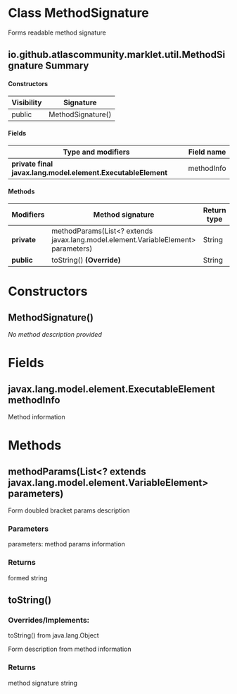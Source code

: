 Class MethodSignature
=====================
Forms readable method signature

io.github.atlascommunity.marklet.util.MethodSignature Summary
-------
#### Constructors
| Visibility | Signature         |
| ---------- | ----------------- |
| public     | MethodSignature() |
#### Fields
| Type and modifiers                                           | Field name |
| ------------------------------------------------------------ | ---------- |
| **private final javax.lang.model.element.ExecutableElement** | methodInfo |
#### Methods
| Modifiers   | Method signature                                                                  | Return type |
| ----------- | --------------------------------------------------------------------------------- | ----------- |
| **private** | methodParams(List<? extends javax.lang.model.element.VariableElement> parameters) | String      |
| **public**  | toString() **(Override)**                                                         | String      |

Constructors
============
MethodSignature()
-----------------
*No method description provided*


Fields
======
javax.lang.model.element.ExecutableElement methodInfo
-----------------------------------------------------
Method information


Methods
=======
methodParams(List<? extends javax.lang.model.element.VariableElement> parameters)
---------------------------------------------------------------------------------
Form doubled bracket params description

### Parameters

parameters: method params information

### Returns

formed string


toString()
----------
### Overrides/Implements:
toString() from java.lang.Object

Form description from method information

### Returns

method signature string


